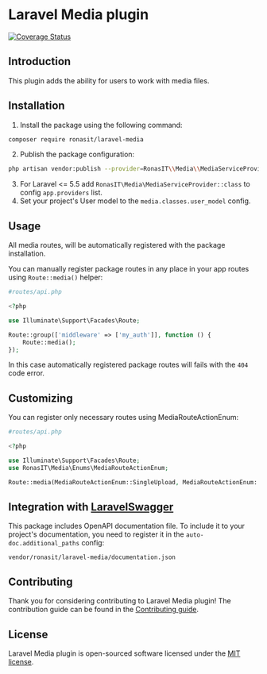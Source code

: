 # Laravel Media plugin

[![Coverage Status](https://coveralls.io/repos/github/RonasIT/laravel-media/badge.svg?branch=master)](https://coveralls.io/github/RonasIT/laravel-media?branch=master)

## Introduction

This plugin adds the ability for users to work with media files.

## Installation

1. Install the package using the following command:

```sh
composer require ronasit/laravel-media
```

2. Publish the package configuration:

``` sh
php artisan vendor:publish --provider=RonasIT\\Media\\MediaServiceProvider
```

3. For Laravel <= 5.5 add `RonasIT\Media\MediaServiceProvider::class` to config `app.providers` list.
4. Set your project's User model to the `media.classes.user_model` config.

## Usage

All media routes, will be automatically registered with the package installation.

You can manually register package routes in any place in your app routes using `Route::media()` helper:

```php
#routes/api.php

<?php

use Illuminate\Support\Facades\Route;

Route::group(['middleware' => ['my_auth']], function () {
    Route::media();
});
```

In this case automatically registered package routes will fails with the `404` code error.

## Customizing

You can register only necessary routes using MediaRouteActionEnum:

```php
#routes/api.php

<?php

use Illuminate\Support\Facades\Route;
use RonasIT\Media\Enums\MediaRouteActionEnum;

Route::media(MediaRouteActionEnum::SingleUpload, MediaRouteActionEnum::Delete);
```

## Integration with [LaravelSwagger](https://github.com/RonasIT/laravel-swagger)

This package includes OpenAPI documentation file. To include it to your project's documentation, you need to register it in the `auto-doc.additional_paths` config:

`vendor/ronasit/laravel-media/documentation.json`

## Contributing

Thank you for considering contributing to Laravel Media plugin! The contribution guide can be found in the [Contributing guide](CONTRIBUTING.md).

## License

Laravel Media plugin is open-sourced software licensed under the [MIT license](LICENSE).
 
